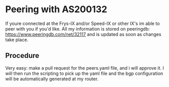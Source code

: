 # Peering with AS200132

If youre connected at the Frys-IX and/or Speed-IX or other IX's im able to peer with you if you'd like. All my information is stored on peeringdb: https://www.peeringdb.com/net/32117 and is updated as soon as changes take place.

## Procedure

Very easy: make a pull request for the peers.yaml file, and i will approve it. I will then run the scripting to pick up the yaml file and the bgp configuration will be automatically generated at my router.
